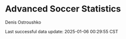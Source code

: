 # Advanced Soccer Statistics
Denis Ostroushko

<!-- gfm -->

Last successful data update: 2025-01-06 00:29:55 CST
